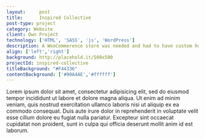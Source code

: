 ```yaml
---
layout:     post
title:      Inspired Collective
post-type: project
category: Website
client: Own Project
technology: ['HTML', 'SASS', 'js', 'WordPress']
description: A WooCommerence store was needed and had to have custom hooks for the products
align: ['left','right']
background: http://placehold.it/500x500
projectId: inspired-collective
titleBackground: "#F44336"
contentBackground: ['#90A4AE','#ffffff']
---
```


Lorem ipsum dolor sit amet, consectetur adipisicing elit, sed do eiusmod tempor incididunt ut labore et dolore magna aliqua. Ut enim ad minim veniam, quis nostrud exercitation ullamco laboris nisi ut aliquip ex ea commodo consequat. Duis aute irure dolor in reprehenderit in voluptate velit esse cillum dolore eu fugiat nulla pariatur. Excepteur sint occaecat cupidatat non proident, sunt in culpa qui officia deserunt mollit anim id est laborum.
